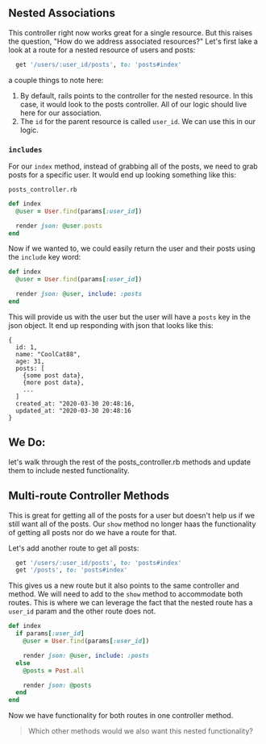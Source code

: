 ## Nested Associations

This controller right now works great for a single resource. But this raises the question, "How do we address associated resources?" Let's first lake a look at a route for a nested resource of users and posts:

```ruby
  get '/users/:user_id/posts', to: 'posts#index'
```

a couple things to note here:

1. By default, rails points to the controller for the nested resource. In this case, it would look to the posts controller. All of our logic should live here for our association.
2. The `id` for the parent resource is called `user_id`. We can use this in our logic.

### `includes`

For our `index` method, instead of grabbing all of the posts, we need to grab posts for a specific user. It would end up looking something like this:

`posts_controller.rb`

```ruby 
def index
  @user = User.find(params[:user_id])

  render json: @user.posts
end
```

Now if we wanted to, we could easily return the user and their posts using the `include` key word:

```ruby 
def index
  @user = User.find(params[:user_id])

  render json: @user, include: :posts
end
```

This will provide us with the user but the user will have a `posts` key in the json object. It end up responding with json that looks like this:

```
{
  id: 1,
  name: "CoolCat88",
  age: 31,
  posts: [
    {some post data},
    {more post data},
    ...
  ]
  created_at: "2020-03-30 20:48:16,
  updated_at: "2020-03-30 20:48:16
}
```

## We Do:

let's walk through the rest of the posts_controller.rb methods and update them to include nested functionality.

## Multi-route Controller Methods

This is great for getting all of the posts for a user but doesn't help us if we still want all of the posts. Our `show` method no longer haas the functionality of getting all posts nor do we have a route for that.

Let's add another route to get all posts:

```ruby
  get '/users/:user_id/posts', to: 'posts#index'
  get '/posts', to: 'posts#index'
```

This gives us a new route but it also points to the same controller and method. We will need to add to the `show` method to accommodate both routes. This is where we can leverage the fact that the nested route has a `user_id` param and the other route does not.

```ruby 
def index
  if params[:user_id]
    @user = User.find(params[:user_id])

    render json: @user, include: :posts
  else
    @posts = Post.all

    render json: @posts
  end
end
```

Now we have functionality for both routes in one controller method.

> Which other methods would we also want this nested functionality?
